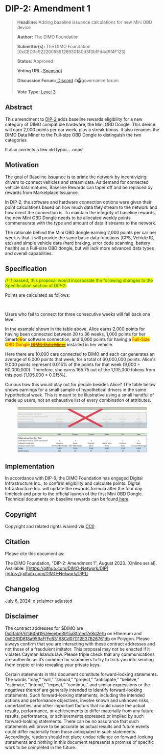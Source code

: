 # DIP-2: Amendment 1

> **Headline:** Adding baseline issuance calculations for new Mini OBD device
>
> **Author:** The DIMO Foundation
>
> **Submitter(s):** The DIMO Foundation \[0xCED3c922200559128930180d3f0bfFd4d9f4F123]
>
> **Status:** Approved
>
> **Voting URL:**[ ](https://snapshot.org/#/dimo.eth/proposal/0x74f67d2da46e74e190063932f7b6a27fdafc7fa368ee5a275335db3a9e666499)[Snapshot](https://snapshot.org/#/dimo.eth/proposal/0xbd4a05c2afa054d12b0f9255ed6c0776ee888f533ca9e0812d33f8435a8ba089)
>
> **Discussion Forum:**[ Discord](https://chat.dimo.zone/) #🗳️governance forum
>
> **Vote Type:**[ Level 3](https://docs.dimo.zone/governance/dip1#voting-protocol)​

## Abstract

This amendment to [DIP-2 ](../improvement-proposals/dip2.md)adds baseline rewards eligibility for a new category of DIMO compatible hardware, the Mini OBD Dongle. This device will earn 2,000 points per car week, plus a streak bonus. It also renames the DIMO Data Miner to the Full-size OBD Dongle to distinguish the two categories.

It also corrects a few old typos… oops!

## Motivation

The goal of Baseline Issuance is to prime the network by incentivizing drivers to connect vehicles and stream data. As demand for connected vehicle data matures, Baseline Rewards can taper off and be replaced by rewards from Marketplace Issuance.&#x20;

In DIP-2, the software and hardware connection options were given their point calculations based on how much data they stream to the network and how direct the connection is. To maintain the integrity of baseline rewards, the new Mini OBD Dongle needs to be allocated weekly points commensurate with the type and amount of data it streams to the network.&#x20;

The rationale behind the Mini OBD dongle earning 2,000 points per car per week is that it will provide the same basic data functions (GPS, Vehicle ID, etc) and simple vehicle data (hard braking, error code scanning, battery health) as a Full-size OBD dongle, but will lack more advanced data types and overall capabilities.

## Specification

<mark style="color:green;">// If passed, this proposal would incorporate the following changes to the Specification section of DIP-2:</mark>

Points are calculated as follows:

<figure><img src="https://lh4.googleusercontent.com/gohYbIl2G09qH3FVmJR4_2m6RGSjIA266meMN0P9mrwuez73Rbr6yVxcLxlF794BKpA7EbrXjeFQ1xpH5EpxqQLXxWyJS8iG5nkZzqOZIEWuSk4Pk1EZYxiHIkV1AYn3QROBAo2uALQCQ4uFB6i4_w" alt=""><figcaption></figcaption></figure>

Users who fail to connect for three consecutive weeks will fall back one level.

In the example shown in the table above, Alice earns 2,000 points for having been connected between 20 to 36 weeks, 1,000 points for her Smart<mark style="color:red;">c</mark>~~<mark style="color:red;">C</mark>~~ar software connection, and 6,000 points for having a <mark style="color:red;">Full-Size OBD Dongle</mark>[ ~~<mark style="color:red;">DIMO Data Miner</mark>~~](https://shop.dimo.zone) installed in her vehicle.

Here there are 10,000 cars connected to DIMO and each car generates an average of 6,000 points that week, for a total of 60,000,000 points. Alice's 9,000 points represent 0.015% of the points for that week (9,000 ÷ 60,000,000). Therefore, she earns 165.75 out of the 1,105,000 tokens from this pool (1,105,000 \* 0.015%).

Curious how this would play out for people besides Alice? The table below shows earnings for a small sample of hypothetical drivers in the same hypothetical week. This is meant to be illustrative using a small handful of made up users, not an exhaustive list of every combination of attributes.

<figure><img src="../.gitbook/assets/image (14).png" alt=""><figcaption></figcaption></figure>

## Implementation

In accordance with DIP-6, the DIMO Foundation has engaged Digital Infrastructure Inc., to confirm eligibility and calculate points. Digital Infrastructure Inc. will update the rewards formula after the four day timelock and prior to the official launch of the first Mini OBD Dongle. Technical documents on baseline rewards can be found[ here](https://docs.dimo.zone/docs/protocol/rewards-contract).

## **Copyright**

Copyright and related rights waived via [CC0](https://creativecommons.org/publicdomain/zero/1.0)

## Citation

Please cite this document as:

The DIMO Foundation, "DIP-2: Amendment 1", August 2023. \[Online serial]. Available: \[[https://github.com/DIMO-Network/DIP](https://github.com/DIMO-Network/DIP)]

## Changelog

July 6, 2024: disclaimer adjusted

## Disclaimer <a href="#disclaimer" id="disclaimer"></a>

The contract addresses for $DIMO are [0x5fab9761d60419c9eeebe3915a8fa1ed7e8d2e1b](https://etherscan.io/token/0x5fab9761d60419c9eeebe3915a8fa1ed7e8d2e1b) on Ethereum and [0xE261D618a959aFfFd53168Cd07D12E37B26761db](https://polygonscan.com/token/0xE261D618a959aFfFd53168Cd07D12E37B26761db) on Polygon. Please always confirm that you are interacting with these contract addresses and not those of a fraudulent imitator. This proposal may not be enacted if it violates Cayman Islands law. Please triple check that any communications are authentic as it’s common for scammers to try to trick you into sending them crypto or into revealing your private keys.

Certain statements in this document constitute forward-looking statements. The words “may,” “will,” “should,” “project,” “anticipate,” “believe,” “estimate,” “intend,” “expect,” “continue,” and similar expressions or the negatives thereof are generally intended to identify forward-looking statements. Such forward-looking statements, including the intended actions and performance objectives, involve known and unknown risks, uncertainties, and other important factors that could cause the actual results, performance, or achievements to differ materially from any future results, performance, or achievements expressed or implied by such forward-looking statements. There can be no assurance that such statements will prove to be accurate as actual results and future events could differ materially from those anticipated in such statements. Accordingly, readers should not place undue reliance on forward-looking statements and nothing in this document represents a promise of specific work to be completed in the future.

